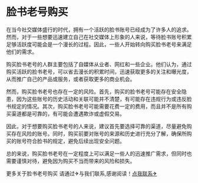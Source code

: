 # 脸书老号购买

在当今社交媒体盛行的时代，拥有一个活跃的脸书账号已经成为了许多人的追求。然而，对于一些想要迅速建立自己在社交媒体上形象的人来说，等待脸书账号积累足够活跃度可能会是一个漫长的过程。因此，一些人开始转向购买脸书老号来满足他们的需求。

购买脸书老号的人群主要包括了自媒体从业者、网红和一些企业。他们认为，通过购买活跃的脸书老号，可以省去漫长的积累时间，迅速获取更多的关注和曝光度，从而推广自己的产品或服务，或者获取更多的商业机会。

然而，购买脸书老号也存在一定的风险。首先，购买的脸书老号可能存在安全隐患，因为这些账号的历史活动和关联可能并不清楚，有可能存在违规行为或违反脸书规定的情况。其次，购买脸书老号可能需要花费一定的费用，而且并不是所有购买渠道都是可靠的，有可能会遭遇欺诈或虚假交易。

因此，对于想要购买脸书老号的人来说，建议首先要选择可靠的渠道，尽量避免购买存在风险的账号。同时，购买前要对账号的来源和历史进行充分了解，确保所购买的账号符合脸书的规定，避免后续出现安全问题。

总的来说，购买脸书老号在一定程度上可以满足一些人的迅速推广需求，但同时也需要谨慎对待，避免因为购买不当而带来的风险和损失。

更多关于脸书老号购买 请通过✈与我们联系,感谢阅读！[点我联系✈](https://wiki.G208.com)